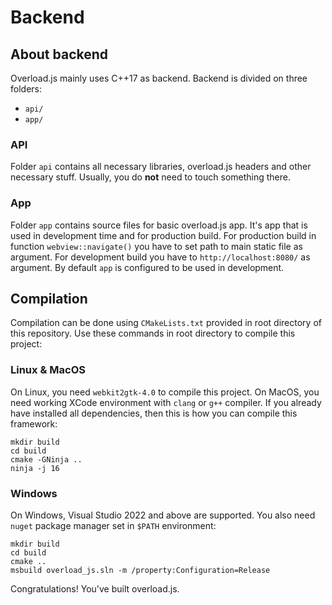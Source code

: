 # Backend

## About backend

Overload.js mainly uses C++17 as backend. Backend is divided on three folders:

- `api/`
- `app/`

### API

Folder `api` contains all necessary libraries, overload.js headers and other necessary stuff. Usually, you do **not** need to touch something there.

### App

Folder `app` contains source files for basic overload.js app. It's app that is used in development time and for production build. For production build in function `webview::navigate()` you have to set path to main static file as argument. For development build you have to `http://localhost:8080/` as argument. By default `app` is configured to be used in development.

## Compilation

Compilation can be done using `CMakeLists.txt` provided in root directory of this repository. Use these commands in root directory to compile this project:

### Linux & MacOS
On Linux, you need `webkit2gtk-4.0` to compile this project. On MacOS, you need working XCode environment with `clang` or `g++` compiler. If you already have installed all dependencies, then this is how you can compile this framework:
```
mkdir build
cd build
cmake -GNinja ..
ninja -j 16
```
### Windows
On Windows, Visual Studio 2022 and above are supported. You also need `nuget` package manager set in `$PATH` environment:
```
mkdir build
cd build
cmake ..
msbuild overload_js.sln -m /property:Configuration=Release
```
Congratulations! You've built overload.js.
